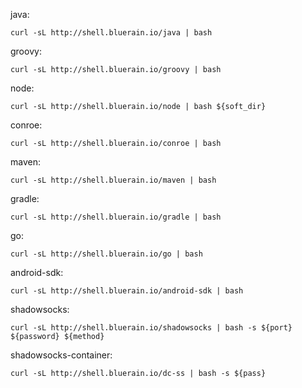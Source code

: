 
java:
````shell
curl -sL http://shell.bluerain.io/java | bash
````
groovy:
````shell
curl -sL http://shell.bluerain.io/groovy | bash
````
node:
````shell
curl -sL http://shell.bluerain.io/node | bash ${soft_dir}
````
conroe:
````shell
curl -sL http://shell.bluerain.io/conroe | bash
````
maven:
````shell
curl -sL http://shell.bluerain.io/maven | bash
````
gradle:
````shell
curl -sL http://shell.bluerain.io/gradle | bash
````
go:
````shell
curl -sL http://shell.bluerain.io/go | bash
````
android-sdk:
````shell
curl -sL http://shell.bluerain.io/android-sdk | bash
````
shadowsocks:
````shell
curl -sL http://shell.bluerain.io/shadowsocks | bash -s ${port} ${password} ${method}
````
shadowsocks-container:
````shell
curl -sL http://shell.bluerain.io/dc-ss | bash -s ${pass}
````